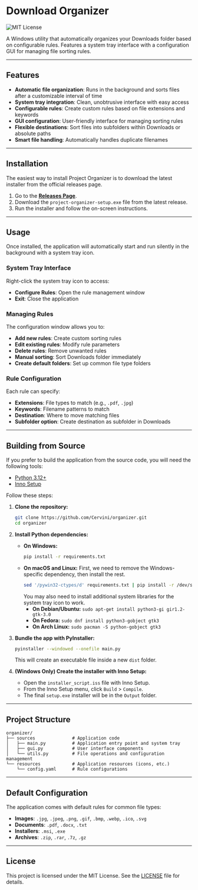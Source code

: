 # Download Organizer

![MIT License](https://img.shields.io/badge/license-MIT-blue.svg)

A Windows utility that automatically organizes your Downloads folder based on configurable rules. Features a system tray interface with a configuration GUI for managing file sorting rules.

---

## Features

- **Automatic file organization**: Runs in the background and sorts files after a customizable interval of time
- **System tray integration**: Clean, unobtrusive interface with easy access
- **Configurable rules**: Create custom rules based on file extensions and keywords
- **GUI configuration**: User-friendly interface for managing sorting rules
- **Flexible destinations**: Sort files into subfolders within Downloads or absolute paths
- **Smart file handling**: Automatically handles duplicate filenames

---

## Installation

The easiest way to install Project Organizer is to download the latest installer from the official releases page.

1.  Go to the [**Releases Page**](https://github.com/Cervini/project_organizer/releases).
2.  Download the `project-organizer-setup.exe` file from the latest release.
3.  Run the installer and follow the on-screen instructions.

---

## Usage

Once installed, the application will automatically start and run silently in the background with a system tray icon.

### System Tray Interface

Right-click the system tray icon to access:
- **Configure Rules**: Open the rule management window
- **Exit**: Close the application

### Managing Rules

The configuration window allows you to:
- **Add new rules**: Create custom sorting rules
- **Edit existing rules**: Modify rule parameters
- **Delete rules**: Remove unwanted rules
- **Manual sorting**: Sort Downloads folder immediately
- **Create default folders**: Set up common file type folders

### Rule Configuration

Each rule can specify:
- **Extensions**: File types to match (e.g., `.pdf`, `.jpg`)
- **Keywords**: Filename patterns to match
- **Destination**: Where to move matching files
- **Subfolder option**: Create destination as subfolder in Downloads

---

## Building from Source

If you prefer to build the application from the source code, you will need the following tools:

* [Python 3.12+](https://www.python.org/)
* [Inno Setup](https://jrsoftware.org/isinfo.php)

Follow these steps:

1.  **Clone the repository:**
    ```bash
    git clone https://github.com/Cervini/organizer.git
    cd organizer
    ```

2.  **Install Python dependencies:**

    * **On Windows:**
        ```bash
        pip install -r requirements.txt
        ```
    * **On macOS and Linux:**
        First, we need to remove the Windows-specific dependency, then install the rest.
        ```bash
        sed '/pywin32-ctypes/d' requirements.txt | pip install -r /dev/stdin
        ```
        You may also need to install additional system libraries for the system tray icon to work.
        * **On Debian/Ubuntu:** `sudo apt-get install python3-gi gir1.2-gtk-3.0`
        * **On Fedora:** `sudo dnf install python3-gobject gtk3`
        * **On Arch Linux:** `sudo pacman -S python-gobject gtk3`

3.  **Bundle the app with PyInstaller:**
    ```bash
    pyinstaller --windowed --onefile main.py
    ```
    This will create an executable file inside a new `dist` folder.

4.  **(Windows Only) Create the installer with Inno Setup:**
    * Open the `installer_script.iss` file with Inno Setup.
    * From the Inno Setup menu, click `Build` > `Compile`.
    * The final `setup.exe` installer will be in the `Output` folder.

---

## Project Structure

```
organizer/
├── sources              # Application code
│   ├── main.py          # Application entry point and system tray
│   ├── gui.py           # User interface components
│   └── utils.py         # File operations and configuration management
└── resources            # Application resources (icons, etc.)
    └── config.yaml      # Rule configurations
```

---

## Default Configuration

The application comes with default rules for common file types:
- **Images**: `.jpg`, `.jpeg`, `.png`, `.gif`, `.bmp`, `.webp`, `.ico`, `.svg`
- **Documents**: `.pdf`, `.docx`, `.txt`
- **Installers**: `.msi`, `.exe`
- **Archives**: `.zip`, `.rar`, `.7z`, `.gz`

---

## License

This project is licensed under the MIT License. See the [LICENSE](LICENSE) file for details.